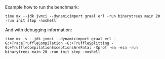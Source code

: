 Example how to run the benchmark:

````
time mx --jdk jvmci --dynamicimport graal erl -run binarytrees main 20 -run init stop -noshell
````

And with debugging information:

````
time mx -v --jdk jvmci --dynamicimport graal erl -G:+TraceTruffleCompilation -G:+TruffleSplitting -G:+TruffleCompilationExceptionsAreFatal -Xprof -ea -esa -run binarytrees main 20 -run init stop -noshell
````
